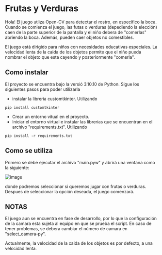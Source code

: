 # Frutas y Verduras

Hola! El juego utliza Open-CV para detectar el rostro, en específico la boca. Cuando se comienza el juego, las futas o verduras (depediendo la elección) caen de la parte superior de la pantalla y el niño debera de "comerlas" abriendo la boca. Además, pueden caer objetos no comestibles.

El juego está dirigido para niños con necesidades educativas especiales. La velocidad lenta de la caida de los objetos permite que el niño pueda nombrar el objeto que esta cayendo y posteriormente "comerla".

## Como instalar
El proyecto se encuentra bajo la versió 3.10.10 de Python.
Sigue los siguientes pasos para poder utilizarla

* instalar la librería customtkinter. Utilizando

```
pip install customtkinter
```
* Crear un entorno vitual en el proyecto.
* Iniciar el entorno virtual e instalar las librerias que se encuentran en el archivo "requirements.txt". Utilizando

```
pip install -r requirements.txt
```

## Como se utiliza

Primero se debe ejecutar el archivo "main.pyw" y abrirá una ventana como la siguiente:

![image](https://user-images.githubusercontent.com/104779576/225750610-497510fe-ea6f-4ffe-8504-2ddaae98b927.png)

donde podremos seleccionar si queremos jugar con frutas o verduras. Despues de seleccionar la opción deseada, el juego comenzará.

 ## NOTAS
El juego aun se encuentra en fase de desarrollo, por lo que la configuración de la camara esta sujeta al equipo en que se prueba el script. En caso de tener problemas, se debera cambiar el número de camara en "select_camera-py".

Actualmente, la velocidad de la caida de los objetos es por defecto, a una velocidad lenta. 
